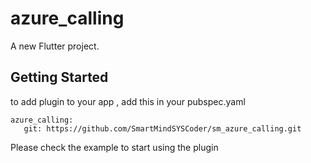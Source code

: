 # azure_calling

A new Flutter project.

## Getting Started

to add plugin to your app , add this in your pubspec.yaml 
  
    azure_calling:
       git: https://github.com/SmartMindSYSCoder/sm_azure_calling.git

Please check the example to start using the plugin